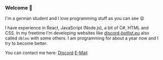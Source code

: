 ### Welcome 👋
I'm a german student and I love programming stuff as you can see 😜

I have experience in React, JavaScript (Node.js), a bit of C#, HTML and CSS. In my freetime I'm developing websites like [discord-botlist.eu](https://discord-botlist.eu) also called `dbleu` with some others.
I am programming for about a year now and I try to become better.

You can contact me here:
[Discord](https://discord.gg/trpcbxntyC)
[E-Mail](mailto:contact@flamex.dev)
